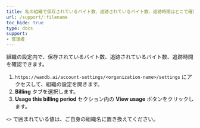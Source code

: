 ```yaml
---
title: 私の組織で保存されているバイト数、追跡されているバイト数、追跡時間はどこで確認できますか？
url: /support/:filename
toc_hide: true
type: docs
support:
- 管理者
---
```


組織の設定内で、保存されているバイト数、追跡されているバイト数、追跡時間を確認できます。

1. `https://wandb.ai/account-settings/<organization-name>/settings` にアクセスして、組織の設定を開きます。
2. **Billing** タブを選択します。
3. **Usage this billing period** セクション内の **View usage** ボタンをクリックします。

`<>` で囲まれている値は、ご自身の組織名に置き換えてください。